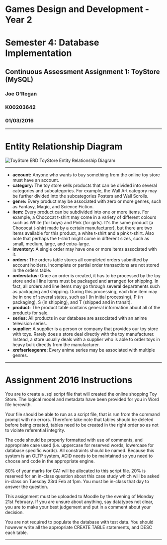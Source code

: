 # Games Design and Development - Year 2
# Semester 4: Database Implementation
## Continuous Assessment Assignment 1: ToyStore (MySQL)
### Joe O'Regan
### K00203642

### 01/03/2016

---
# Entity Relationship Diagram


![ToyStore ERD](https://raw.githubusercontent.com/joeaoregan/Yr2-DB_Implementation_CA1/master/Screenshots/ToyStoreERD.jpg "TicTacToe")
ToyStore Entity Relationship Diagram

---

* **account:** Anyone who wants to buy something from the online toy store must have an account.
* **category:** The toy store sells products that can be divided into several categories and subcategories. For example, the Wall Art category may be further divided into the subcategories Posters and Wall Scrolls.
* **genre:** Every product may be associated with zero or more genres, such as Fantasy, Magic, and Science Fiction.
* **item:** Every product can be subdivided into one or more items. For example, a Chococat t-shirt may come in a variety of different colours such as White (for boys) and Pink (for girls). It's the same product (a Chococat t-shirt made by a certain manufacturer), but there are two items available for this product, a white t-shirt and a pink t-shirt. Also note that perhaps the t-shirt might come in different sizes, such as small, medium, large, and extra-large.
* **inventory:** A single order may have one or more items associated with it.
* **orders:** The orders table stores all completed orders submitted by account holders. Incomplete or partial order transactions are not stored in the orders table.
* **orderstatus:** Once an order is created, it has to be processed by the toy store and all line items must be packaged and arranged for shipping. In fact, all orders and line items may go through several departments such as packaging and shipping. During this processing, each line item may be in one of several states, such as I (in initial processing), P (in packaging), S (in shipping), and T (shipped and in transit).
* **product:** The product table contains general information about all of the products for sale.
* **series:** All products in our database are associated with an anime television series.
* **supplier:** A supplier is a person or company that provides our toy store with toys. Rarely does a store deal directly with the toy manufacturer. Instead, a store usually deals with a supplier who is able to order toys in heavy bulk directly from the manufacturer.
* **xrefseriesgenre:** Every anime series may be associated with multiple genres.

---

# Assignment 2016 Instructions

You are to create a .sql script file that will created the online shopping Toy Store.  The logical model and metadata have been provided for you in Word file herewith.


Your file should be able to run as a script file, that is run from the command prompt with no errors.  Therefore take note that tables should be deleted before being created, tables need to be created in the right order so as not to violate referential integrity.


The code should be properly formatted with use of comments, and appropriate case used (i.e. uppercase for reserved words, lowercase for database specific words).  All constraints should be named.  Because this system is an OLTP system, ACID needs to be maintained so you need to choose and code in the appropriate engine.


80% of your marks for CA1 will be allocated to this script file.  20% is reserved for an in-class question about this case study which will be asked in-class on Tuesday 23rd Feb at 1pm.  You must be in-class that day to answer the question.


This assignment must be uploaded to Moodle by the evening of Monday 21st February.
If you are unsure about anything, say datatypes not clear, you are to make your best judgement and put in a comment about your decision.


You are not required to populate the database with test data.  You should however write all the appropriate CREATE TABLE statements, and DESC each table.

---
